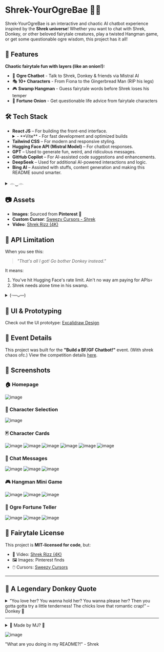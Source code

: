 # Shrek-YourOgreBae 🧅💚

Shrek-YourOgreBae is an interactive and chaotic AI chatbot experience inspired by the **Shrek universe**! Whether you want to chat with Shrek, Donkey, or other beloved fairytale creatures, play a twisted Hangman game, or get some questionable ogre wisdom, this project has it all!

## 🌟 Features  
**Chaotic fairytale fun with layers (like an onion!):**  
- 💬 **Ogre Chatbot** - Talk to Shrek, Donkey & friends via Mistral AI  
- 🎭 **10+ Characters** - From Fiona to the Gingerbread Man (RIP his legs)  
- 🎮 **Swamp Hangman** - Guess fairytale words before Shrek loses his temper  
- 🔮 **Fortune Onion** - Get questionable life advice from fairytale characters  


## 🛠️ Tech Stack
- **React JS** – For building the front-end interface.
  <details>
  <summary>- **Vite** - For fast development and optimized builds  </summary>
  Faster than Donkey running from Dragon 🏃‍♂️💨
  </details>
- **Tailwind CSS** – For modern and responsive styling.
- **Hugging Face API (Mistral Model)** – For chatbot responses.
- **GPT** – Used to generate fun, weird, and ridiculous messages.
- **GitHub Copilot** – For AI-assisted code suggestions and enhancements.  
- **DeepSeek** – Used for additional AI-powered interactions and logic.  
- **Bing AI** – Assisted with stuffs, content generation and making this README sound smarter.
<details>
  <summary>𓁹‿𓁹</summary>
  <p>vibe coding fr</p>
</details>


## 📷 Assets
- **Images**: Sourced from **Pinterest** 📌
- **Custom Cursor**: [Sweezy Cursors - Shrek](https://sweezy-cursors.com/cursor/shrek/#:~:text=Change%20your%20cursor%20to%20the%20Shrek%20cursor.%20Free,Chrome.%20Get%20the%20best%20custom%20mouse%20cursors%20here%21)
- **Video**: [Shrek Rizz (4K)](https://youtu.be/zQ8K1bKBG8c?si=B074HqSxIufYHw-r)


## 🚨 API Limitation
When you see this:  
> *"That's all I got! Go bother Donkey instead."*  

It means:  
   1. You've hit Hugging Face's rate limit.  Ain't no way am paying for APIs💀
   2. Shrek needs alone time in his swamp.

<details>
  <summary>(ᵕ—ᴗ—)</summary>
  <p>Also, pls stop doing stuffs like "Stop acting like shrek" to try to get it out of character. (I know ur gonna do it anyways😭)</p>
</details>

## 🎨 UI & Prototyping
Check out the UI prototype: [Excalidraw Design]([https://excalidraw.com/#json=6VbMFen1kWN8lXcdzX50y,qBXVLzFDnZMEYocHLcI6rQ](https://excalidraw.com/#json=94sZPkFad2RamvlALkpqs,WwaENeUdNB_rL0xwPSs87w))

## 🎉 Event Details
This project was built for the **"Build a BF/GF Chatbot!"** event. (With shrek chaos ofc.)
View the competition details [here](https://www.facebook.com/share/p/19JN6vvp93/).

## 📸 Screenshots

### 🏠 Homepage
![image](https://github.com/user-attachments/assets/9ba77c0f-a900-4960-b701-60dc08a9bb45)

### 🤖 Character Selection  
![image](https://github.com/user-attachments/assets/459e2c4d-3d88-4fa7-ab93-c376c3bcc2c0)

### 🃏 Character Cards  
![image](https://github.com/user-attachments/assets/dcaf4f80-ff6c-44f5-8848-522fa249d46c)
![image](https://github.com/user-attachments/assets/9900ee77-f53b-4dd2-95be-5fa3e75cbd95)
![image](https://github.com/user-attachments/assets/4d44e1ba-1723-4ea1-83e7-4a4281b456ca)
![image](https://github.com/user-attachments/assets/148dab07-1dbb-42e5-b581-52265324fea8)
![image](https://github.com/user-attachments/assets/d89ce1a7-3418-4507-a4da-aa2b2a896a89)
![image](https://github.com/user-attachments/assets/562a0729-d7c6-43ed-a9c0-8812e622c590)

### 💬 Chat Messages  
![image](https://github.com/user-attachments/assets/981ef770-66a2-4ab3-ad3b-3ca2e9489a7f)
![image](https://github.com/user-attachments/assets/6ed0842e-6588-4cf8-97b5-6da74ede4979)
![image](https://github.com/user-attachments/assets/3ef5b5ec-e9c8-49ad-9cc1-7ec9114ae92b)


### 🎮 Hangman Mini Game
![image](https://github.com/user-attachments/assets/d92f71e0-f641-4b9d-b3dc-3598469c5f8a)
![image](https://github.com/user-attachments/assets/4c6a056e-a603-4988-bb27-34053441f908)
![image](https://github.com/user-attachments/assets/6c3d2f82-8e47-4ba1-bf6f-41b732991380)


### 🔮 Ogre Fortune Teller
![image](https://github.com/user-attachments/assets/03e373e8-dc07-4633-8f32-9a2e6db51c62)
![image](https://github.com/user-attachments/assets/d0e54b7a-3e1d-4e79-bd38-4c392054e7ff)
![image](https://github.com/user-attachments/assets/574e9d93-79b4-4b26-8ea2-da8d9aba3c38)


## 📜 Fairytale License  
This project is **MIT-licensed for code**, but:  
- 🎥 Video: [Shrek Rizz (4K)](https://youtu.be/zQ8K1bKBG8c)  
- 🖼️ Images: Pinterest finds  
- 🖱️ Cursors: [Sweezy Cursors](https://sweezy-cursors.com/cursor/shrek/)  

---

## 💚 A Legendary Donkey Quote
<details>
  <summary>
“You love her? You wanna hold her? You wanna please her? Then you gotta gotta try a little tenderness! The chicks love that romantic crap!” – Donkey 💚
  </summary>
  <p>This is when Donkey is hyping up Shrek to confess his feelings for Fiona. 😂</p>
</details>

---

<details>
  <summary>🧅 Made by MJ? 🧅</summary>
  <p>LMAO, VIBE CODING ALL THE WAY</p>
  <p>99% of this readMe file is AI generated itself🙈 (Wala naman sinabi na bawal gumamit AI sabi sa event e)</p>
</details>

![image](https://github.com/user-attachments/assets/1415fa99-3543-485d-b18d-26b7b47a60b5)

"What are you doing in my README?!" - Shrek  

